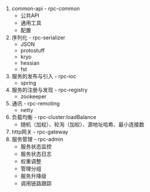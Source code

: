 1. common-api - rpc-common
    * 公共API
    * 通用工具
    * 配置
2. 序列化 - rpc-serializer
    * JSON
    * protostuff
    * kryo
    * hessian
    * fst
3. 服务的发布与引入 - rpc-ioc
    * spring
4. 服务的注册与发现 - rpc-registry
    * zookeeper
5. 通讯 - rpc-remoting
    * netty
6. 负载均衡 - rpc-cluster:loadBalance
    * 随机（加权）、轮洵（加权）、源地址哈希、最小连接数
7. http网关 - rpc-gateway
8. 服务管理 - rpc-admin
    * 服务状态监控
    * 服务状态日志
    * 权重调整
    * 管理分组
    * 服务升降级
    * 调用链路跟踪
